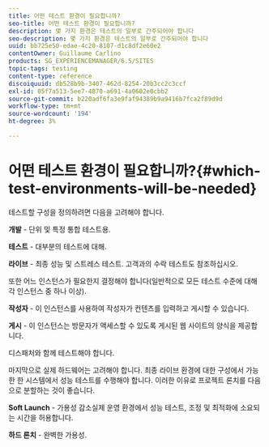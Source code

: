 ```yaml
---
title: 어떤 테스트 환경이 필요합니까?
seo-title: 어떤 테스트 환경이 필요합니까?
description: 몇 가지 환경은 테스트의 일부로 간주되어야 합니다
seo-description: 몇 가지 환경은 테스트의 일부로 간주되어야 합니다
uuid: bb725e50-edae-4c20-8107-d1c8df2e60e2
contentOwner: Guillaume Carlino
products: SG_EXPERIENCEMANAGER/6.5/SITES
topic-tags: testing
content-type: reference
discoiquuid: db528b9b-3407-462d-8254-20b3cc2c3ccf
exl-id: 05f7a513-5ee7-4870-a691-4a0602e0cbb2
source-git-commit: b220adf6fa3e9faf94389b9a9416b7fca2f89d9d
workflow-type: tm+mt
source-wordcount: '194'
ht-degree: 3%

---
```


# 어떤 테스트 환경이 필요합니까?{#which-test-environments-will-be-needed}

테스트할 구성을 정의하려면 다음을 고려해야 합니다.

**개발**  - 단위 및 특정 통합 테스트용.

**테스트**  - 대부분의 테스트에 대해.

**라이브**  - 최종 성능 및 스트레스 테스트. 고객과의 수락 테스트도 참조하십시오.

또한 어느 인스턴스가 필요한지 결정해야 합니다(일반적으로 모든 테스트 수준에 대해 각 인스턴스 중 하나 이상).

**작성자**  - 이 인스턴스를 사용하여 작성자가 컨텐츠를 입력하고 게시할 수 있습니다.

**게시**  - 이 인스턴스는 방문자가 액세스할 수 있도록 게시된 웹 사이트의 양식을 제공합니다.

디스패처와 함께 테스트해야 합니다.

마지막으로 실제 하드웨어는 고려해야 합니다. 최종 라이브 환경에 대한 구성에서 가능한 한 시스템에서 성능 테스트를 수행해야 합니다. 이러한 이유로 프로젝트 론치를 다음으로 분할하는 것이 좋습니다.

**Soft Launch**  - 가용성 감소실제 운영 환경에서 성능 테스트, 조정 및 최적화에 소요되는 시간을 허용합니다.

**하드 론치**  - 완벽한 가용성.
